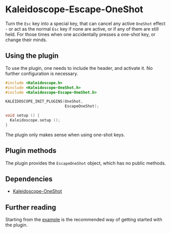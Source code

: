 # Kaleidoscope-Escape-OneShot

Turn the `Esc` key into a special key, that can cancel any active `OneShot`
effect - or act as the normal `Esc` key if none are active, or if any of them
are still held. For those times when one accidentally presses a one-shot key, or
change their minds.

## Using the plugin

To use the plugin, one needs to include the header, and activate it. No further
configuration is necessary.

```c++
#include <Kaleidoscope.h>
#include <Kaleidoscope-OneShot.h>
#include <Kaleidoscope-Escape-OneShot.h>

KALEIDOSCOPE_INIT_PLUGINS(OneShot,
                          EscapeOneShot);

void setup () {
  Kaleidoscope.setup ();
}
```

The plugin only makes sense when using one-shot keys.

## Plugin methods

The plugin provides the `EscapeOneShot` object, which has no public methods.

## Dependencies

* [Kaleidoscope-OneShot](https://github.com/keyboardio/Kaleidoscope-OneShot)

## Further reading

Starting from the [example][plugin:example] is the recommended way of getting
started with the plugin.

 [plugin:example]: https://github.com/keyboardio/Kaleidoscope-Escape-OneShot/blob/master/examples/Escape-OneShot/Escape-OneShot.ino
